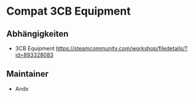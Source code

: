 # Compat 3CB Equipment

## Abhängigkeiten

- 3CB Equipment <https://steamcommunity.com/workshop/filedetails/?id=893328083>

## Maintainer

- Andx
